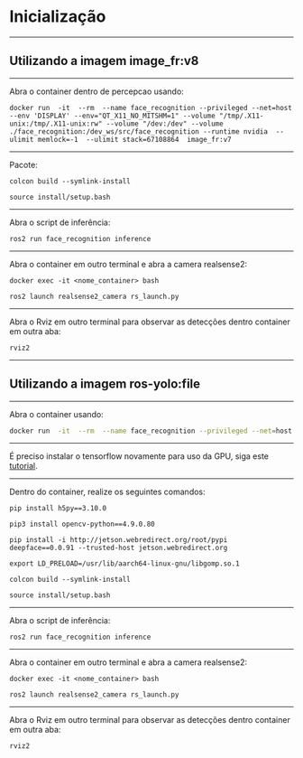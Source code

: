 # Inicialização


--------------------------------------------------------------------------------------------
## Utilizando a imagem image_fr:v8
--------------------------------------------------------------------------------------------

Abra o container dentro de percepcao usando:

```
docker run  -it  --rm  --name face_recognition --privileged --net=host  --env 'DISPLAY' --env="QT_X11_NO_MITSHM=1" --volume "/tmp/.X11-unix:/tmp/.X11-unix:rw" --volume "/dev:/dev" --volume ./face_recognition:/dev_ws/src/face_recognition --runtime nvidia  --ulimit memlock=-1  --ulimit stack=67108864  image_fr:v7
```

--------------------------------------------------------------------------------------------

Pacote:

```
colcon build --symlink-install
```

```
source install/setup.bash
```

--------------------------------------------------------------------------------------------

Abra o script de inferência:
```
ros2 run face_recognition inference
```

--------------------------------------------------------------------------------------------

Abra o container em outro terminal e abra a camera realsense2:

```
docker exec -it <nome_container> bash
```

```
ros2 launch realsense2_camera rs_launch.py
```

--------------------------------------------------------------------------------------------

Abra o Rviz em outro terminal para observar as detecções dentro container em outra aba:

```
rviz2
```


--------------------------------------------------------------------------------------------

## Utilizando a imagem ros-yolo:file
--------------------------------------------------------------------------------------------

Abra o container usando:


```sh 
docker run  -it  --rm  --name face_recognition --privileged --net=host  --env 'DISPLAY' --env="QT_X11_NO_MITSHM=1" --volume "/tmp/.X11-unix:/tmp/.X11-unix:rw" --volume "/dev:/dev" --volume ./face_recognition:/dev_ws/src/face_recognition --runtime nvidia  --ulimit memlock=-1  --ulimit stack=67108864  ros-yolo:file

```

--------------------------------------------------------------------------------------------

É preciso instalar o tensorflow novamente para uso da GPU, siga este [tutorial](https://docs.nvidia.com/deeplearning/frameworks/install-tf-jetson-platform/index.html#overview__section_z4r_vjd_v2c).

--------------------------------------------------------------------------------------------

Dentro do container, realize os seguintes comandos:

```
pip install h5py==3.10.0
```

```
pip3 install opencv-python==4.9.0.80
```

```
pip install -i http://jetson.webredirect.org/root/pypi deepface==0.0.91 --trusted-host jetson.webredirect.org
```

```
export LD_PRELOAD=/usr/lib/aarch64-linux-gnu/libgomp.so.1
```

```
colcon build --symlink-install
```

```
source install/setup.bash
```

--------------------------------------------------------------------------------------------

Abra o script de inferência:
```
ros2 run face_recognition inference
```

--------------------------------------------------------------------------------------------

Abra o container em outro terminal e abra a camera realsense2:

```
docker exec -it <nome_container> bash
```

```
ros2 launch realsense2_camera rs_launch.py
```

--------------------------------------------------------------------------------------------

Abra o Rviz em outro terminal para observar as detecções dentro container em outra aba:

```
rviz2
```
